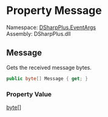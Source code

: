 # Property Message

Namespace: [DSharpPlus.EventArgs](DSharpPlus.EventArgs.md)  
Assembly: DSharpPlus.dll

## <a id="DSharpPlus_EventArgs_SocketBinaryMessageEventArgs_Message"></a>Message

Gets the received message bytes.

```csharp
public byte[] Message { get; }
```

### Property Value

[byte](https://learn.microsoft.com/dotnet/api/system.byte)\[\]


